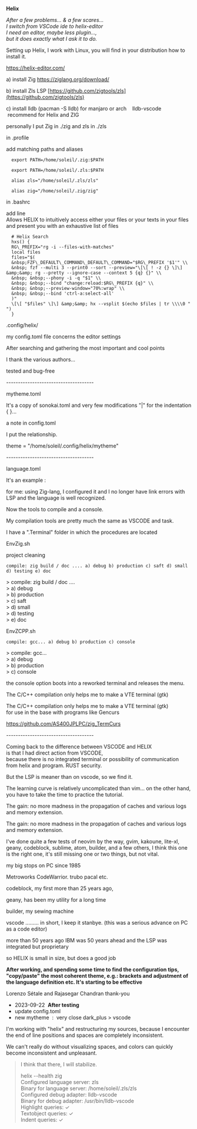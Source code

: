 **Helix**

_After a few problems... & a few scares..._  
_I switch from VSCode ide to helix-editor_  
_I need an editor, maybe less plugin...,_  
_but it does exactly what I ask it to do._

Setting up Helix, I work with Linux, you will find in your distribution how to install it.

https://helix-editor.com/

a) install Zig https://ziglang.org/download/  

b) install Zls LSP [https://github.com/zigtools/zls](https://github.com/zigtools/zls)

c) install lldb (pacman -S lldb) for manjaro or arch    lldb-vscode  recommend for Helix and ZIG

personally I put Zig in ./zig and zls in ./zls  

in .profile

add matching paths and aliases  

```plaintext
  export PATH=/home/soleil/.zig:$PATH  

  export PATH=/home/soleil/.zls:$PATH  

  alias zls="/home/soleil/.zls/zls"  

  alias zig="/home/soleil/.zig/zig"  
```

in .bashrc

add line   
Allows HELIX to intuitively access either your files or your texts in your files and present you with an exhaustive list of files

```plaintext
  # Helix Search  
  hxs() {  
  RG\_PREFIX="rg -i --files-with-matches"  
  local files  
  files="$(  
  &nbsp;FZF\_DEFAULT\_COMMAND\_DEFAULT\_COMMAND="$RG\_PREFIX '$1'" \\  
  &nbsp; fzf --multi 3 --print0 --sort --preview="\[\[ ! -z {} \]\] &amp;&amp; rg --pretty --ignore-case --context 5 {q} {}" \\  
  &nbsp; &nbsp;--phony -i -q "$1" \\  
  &nbsp; &nbsp;--bind "change:reload:$RG\_PREFIX {q}" \\  
  &nbsp; &nbsp;--preview-window="70%:wrap" \\  
  &nbsp; &nbsp;--bind 'ctrl-a:select-all'  
  )"  
  \[\[ "$files" \]\] &amp;&amp; hx --vsplit $(echo $files | tr \\\\0 " ")  
  }
```

.config/helix/  

my config.toml file concerns the editor settings  

After searching and gathering the most important and cool points

I thank the various authors...  

tested and bug-free  

\-------------------------------------

mytheme.toml  

It's a copy of sonokai.toml and very few modifications "|" for the indentation { }...  

a note in config.toml

I put the relationship.

theme = "/home/soleil/.config/helix/mytheme"  

\-------------------------------------

language.toml

It's an example :

for me: using Zig-lang, I configured it and I no longer have link errors with LSP and the language is well recognized.  

Now the tools to compile and a console.  

My compilation tools are pretty much the same as VSCODE and task.  

I have a ".Terminal" folder in which the procedures are located

EnvZig.sh

project cleaning

`compile: zig build / doc .... a) debug b) production c) saft d) small d) testing e) doc`

\> compile: zig build / doc ....  
\> a) debug  
\> b) production  
\> c) saft  
\> d) small  
\> d) testing  
\> e) doc

EnvZCPP.sh

`compile: gcc... a) debug b) production c) console`

\> compile: gcc...  
\> a) debug  
\> b) production  
\> c) console

the console option boots into a reworked terminal and releases the menu.

The C/C++ compilation only helps me to make a VTE terminal (gtk)  

The C/C++ compilation only helps me to make a VTE terminal (gtk)  
for use in the base with programs like Gencurs

https://github.com/AS400JPLPC/zig_TermCurs  

\-------------------------------------

Coming back to the difference between VSCODE and HELIX  
is that I had direct action from VSCODE,  
because there is no integrated terminal or possibility of communication from helix and program. RUST security.

But the LSP is meaner than on vscode, so we find it.  

The learning curve is relatively uncomplicated than vim... on the other hand, you have to take the time to practice the tutorial.  

The gain: no more madness in the propagation of caches and various logs and memory extension.  

The gain: no more madness in the propagation of caches and various logs and memory extension.  

I've done quite a few tests of neovim by the way, gvim, kakoune, lite-xl, geany, codeblock, sublime, atom, builder, and a few others, I think this one is the right one, it's still missing one or two things, but not vital.  

my big stops on PC since 1985

Metroworks CodeWarrior. trubo pacal etc.

codeblock, my first more than 25 years ago,

geany, has been my utility for a long time

builder, my sewing machine

vscode ......... in short, I keep it stanbye. (this was a serious advance on PC as a code editor)

more than 50 years ago IBM was 50 years ahead and the LSP was integrated but proprietary

so HELIX is small in size, but does a good job

**After working, and spending some time to find the configuration tips, "copy/paste" the most coherent theme, e.g.: brackets and adjustment of the language definition etc. It's starting to be effective**

Lorenzo Sétale and Rajasegar Chandran thank-you

*   2023-09-22  **After testing**
*   update config.toml
*   new mytheme  :  very close dark\_plus > vscode

I'm working with "helix" and restructuring my sources, because I encounter the end of line positions and spaces are completely inconsistent. 

We can't really do without visualizing spaces, and colors can quickly become inconsistent and unpleasant. 

> I think that there, I will stabilize.  
>   
>   
> helix --health zig  
> Configured language server: zls  
> Binary for language server: /home/soleil/.zls/zls  
> Configured debug adapter: lldb-vscode  
> Binary for debug adapter: /usr/bin/lldb-vscode  
> Highlight queries: ✓  
> Textobject queries: ✓  
> Indent queries: ✓  
>